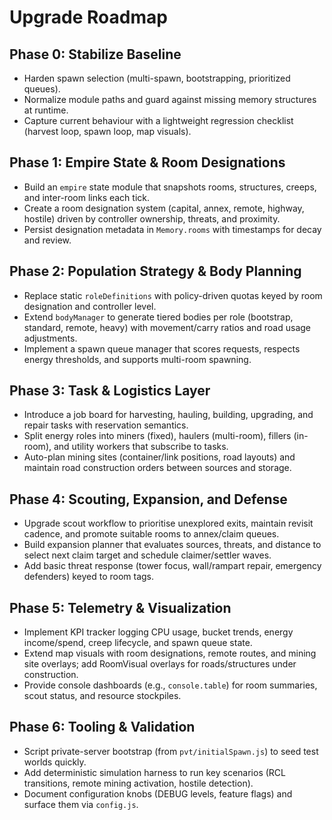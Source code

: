 ﻿# Upgrade Roadmap

## Phase 0: Stabilize Baseline
- Harden spawn selection (multi-spawn, bootstrapping, prioritized queues).
- Normalize module paths and guard against missing memory structures at runtime.
- Capture current behaviour with a lightweight regression checklist (harvest loop, spawn loop, map visuals).

## Phase 1: Empire State & Room Designations
- Build an `empire` state module that snapshots rooms, structures, creeps, and inter-room links each tick.
- Create a room designation system (capital, annex, remote, highway, hostile) driven by controller ownership, threats, and proximity.
- Persist designation metadata in `Memory.rooms` with timestamps for decay and review.

## Phase 2: Population Strategy & Body Planning
- Replace static `roleDefinitions` with policy-driven quotas keyed by room designation and controller level.
- Extend `bodyManager` to generate tiered bodies per role (bootstrap, standard, remote, heavy) with movement/carry ratios and road usage adjustments.
- Implement a spawn queue manager that scores requests, respects energy thresholds, and supports multi-room spawning.

## Phase 3: Task & Logistics Layer
- Introduce a job board for harvesting, hauling, building, upgrading, and repair tasks with reservation semantics.
- Split energy roles into miners (fixed), haulers (multi-room), fillers (in-room), and utility workers that subscribe to tasks.
- Auto-plan mining sites (container/link positions, road layouts) and maintain road construction orders between sources and storage.

## Phase 4: Scouting, Expansion, and Defense
- Upgrade scout workflow to prioritise unexplored exits, maintain revisit cadence, and promote suitable rooms to annex/claim queues.
- Build expansion planner that evaluates sources, threats, and distance to select next claim target and schedule claimer/settler waves.
- Add basic threat response (tower focus, wall/rampart repair, emergency defenders) keyed to room tags.

## Phase 5: Telemetry & Visualization
- Implement KPI tracker logging CPU usage, bucket trends, energy income/spend, creep lifecycle, and spawn queue state.
- Extend map visuals with room designations, remote routes, and mining site overlays; add RoomVisual overlays for roads/structures under construction.
- Provide console dashboards (e.g., `console.table`) for room summaries, scout status, and resource stockpiles.

## Phase 6: Tooling & Validation
- Script private-server bootstrap (from `pvt/initialSpawn.js`) to seed test worlds quickly.
- Add deterministic simulation harness to run key scenarios (RCL transitions, remote mining activation, hostile detection).
- Document configuration knobs (DEBUG levels, feature flags) and surface them via `config.js`.
